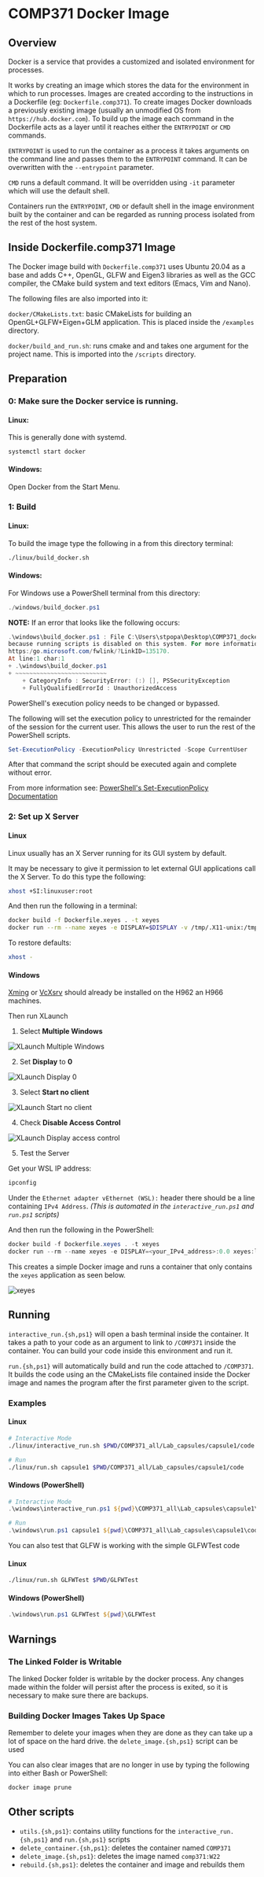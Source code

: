 # COMP371 Docker Image

## Overview

Docker is a service that provides a customized and isolated environment for processes.

It works by creating an image which stores the data for the environment in
which to run processes. Images are created according to the instructions in a
Dockerfile (eg: `Dockerfile.comp371`). To create images Docker downloads a
previously existing image (usually an unmodified OS from
`https://hub.docker.com`). To build up the image each command in the Dockerfile
acts as a layer until it reaches either the `ENTRYPOINT` or `CMD` commands.

`ENTRYPOINT` is used to run the container as a process it takes arguments on
the command line and passes them to the `ENTRYPOINT` command. It can be
overwritten with the `--entrypoint` parameter.

`CMD` runs a default command. It will be overridden using `-it` parameter which
will use the default shell.

Containers run the `ENTRYPOINT`, `CMD` or default shell in the image
environment built by the container and can be regarded as running process
isolated from the rest of the host system.

## Inside Dockerfile.comp371 Image

The Docker image build with `Dockerfile.comp371` uses Ubuntu 20.04 as a base
and adds C++, OpenGL, GLFW and Eigen3 libraries as well as the GCC compiler,
the CMake build system and text editors (Emacs, Vim and Nano).

The following files are also imported into it:

`docker/CMakeLists.txt`: basic CMakeLists for building an OpenGL+GLFW+Eigen+GLM application. This is
placed inside the `/examples` directory.

`docker/build_and_run.sh`: runs cmake and and takes one argument for the
project name. This is imported into the `/scripts` directory.

## Preparation

### 0: Make sure the Docker service is running.

#### Linux:

This is generally done with systemd.

```
systemctl start docker
```

#### Windows:

Open Docker from the Start Menu.

### 1: Build

#### Linux:

To build the image type the following in a from this directory terminal:

```bash
./linux/build_docker.sh
```

#### Windows:

For Windows use a PowerShell terminal from this directory:

```powershell
./windows/build_docker.ps1
```

**NOTE:** If an error that looks like the following occurs:

```powershell
.\windows\build_docker.ps1 : File C:\Users\stpopa\Desktop\COMP371_dockerimage\windows\build_docker.ps1 cannot be loaded
because running scripts is disabled on this system. For more information, see about_Execution_Policies at
https:/go.microsoft.com/fwlink/?LinkID=135170.
At line:1 char:1
+ .\windows\build_docker.ps1
+ ~~~~~~~~~~~~~~~~~~~~~~~~~~
    + CategoryInfo : SecurityError: (:) [], PSSecurityException
    + FullyQualifiedErrorId : UnauthorizedAccess
```

PowerShell's execution policy needs to be changed or bypassed.

The following will set the execution policy to unrestricted for the remainder
of the session for the current user. This allows the user to run the rest of
the PowerShell scripts.

```powershell
Set-ExecutionPolicy -ExecutionPolicy Unrestricted -Scope CurrentUser
```

After that command the script should be executed again and complete without
error.

From more information see: [PowerShell's Set-ExecutionPolicy Documentation](https://learn.microsoft.com/en-us/powershell/module/microsoft.powershell.security/set-executionpolicy)

### 2: Set up X Server

#### Linux

Linux usually has an X Server running for its GUI system by default.

It may be necessary to give it permission to let external GUI applications call
the X Server. To do this type the following:

```bash
xhost +SI:linuxuser:root
```

And then run the following in a terminal:

```bash
docker build -f Dockerfile.xeyes . -t xeyes
docker run --rm --name xeyes -e DISPLAY=$DISPLAY -v /tmp/.X11-unix:/tmp/.X11-unix:rw xeyes:latest
```

To restore defaults:

```bash
xhost -
```

#### Windows

[Xming](https://sourceforge.net/projects/xming/) or [VcXsrv](https://sourceforge.net/projects/vcxsrv/) should already be installed on the H962 an H966 machines.

Then run XLaunch

1. Select **Multiple Windows**

![XLaunch Multiple Windows](images/XLaunch_1_multiple_windows.png)

2. Set **Display** to **0**

![XLaunch Display 0](images/XLaunch_2_display_0.png)

3. Select **Start no client**

![XLaunch Start no client](images/XLaunch_3_start_no_client.png)

4. Check **Disable Access Control**

![XLaunch Display access control](images/XLaunch_4_display_access_control.png)

5. Test the Server

Get your WSL IP address:
```powershell
ipconfig
```

Under the `Ethernet adapter vEthernet (WSL):` header there should be a line
containing `IPv4 Address`.
*(This is automated in the `interactive_run.ps1` and `run.ps1` scripts)*

And then run the following in the PowerShell:

```powershell
docker build -f Dockerfile.xeyes . -t xeyes
docker run --rm --name xeyes -e DISPLAY=<your_IPv4_address>:0.0 xeyes:latest
```

This creates a simple Docker image and runs a container that only contains the
`xeyes` application as seen below.

![xeyes](images/xeyes.png)


## Running

`interactive_run.{sh,ps1}` will open a bash terminal inside the container. It
takes a path to your code as an argument to link to `/COMP371` inside the
container. You can build your code inside this environment and run it.

`run.{sh,ps1}` will automatically build and run the code attached to
`/COMP371`. It builds the code using an the CMakeLists file contained inside
the Docker image and names the program after the first parameter given to the
script.

### Examples

#### Linux

```bash
# Interactive Mode
./linux/interactive_run.sh $PWD/COMP371_all/Lab_capsules/capsule1/code

# Run
./linux/run.sh capsule1 $PWD/COMP371_all/Lab_capsules/capsule1/code
```

#### Windows (PowerShell)

```powershell
# Interactive Mode
.\windows\interactive_run.ps1 ${pwd}\COMP371_all\Lab_capsules\capsule1\code

# Run
.\windows\run.ps1 capsule1 ${pwd}\COMP371_all\Lab_capsules\capsule1\code
```

You can also test that GLFW is working with the simple GLFWTest code

#### Linux

```bash
./linux/run.sh GLFWTest $PWD/GLFWTest
```

#### Windows (PowerShell)

```powershell
.\windows\run.ps1 GLFWTest ${pwd}\GLFWTest
```

## Warnings

### The Linked Folder is Writable

The linked Docker folder is writable by the docker process. Any changes made
within the folder will persist after the process is exited, so it is necessary
to make sure there are backups.

### Building Docker Images Takes Up Space

Remember to delete your images when they are done as they can take up a lot of
space on the hard drive. the `delete_image.{sh,ps1}` script can be used

You can also clear images that are no longer in use by typing the following into either Bash or PowerShell:

```bash
docker image prune
```

## Other scripts

* `utils.{sh,ps1}`: contains utility functions for the `interactive_run.{sh,ps1}` and `run.{sh,ps1}` scripts
* `delete_container.{sh,ps1}`: deletes the container named `COMP371`
* `delete_image.{sh,ps1}`: deletes the image named `comp371:W22`
* `rebuild.{sh,ps1}`: deletes the container and image and rebuilds them

